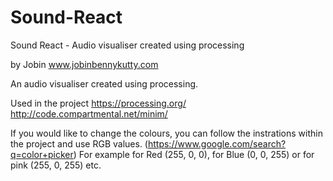 # Sound-React
Sound React - Audio visualiser created using processing

by Jobin
www.jobinbennykutty.com

An audio visualiser created using processing.


Used in the project
    https://processing.org/
    http://code.compartmental.net/minim/
    
If you would like to change the colours, you can follow the instrations within the project and use RGB values. (https://www.google.com/search?q=color+picker)
For example for Red (255, 0, 0), for Blue (0, 0, 255) or for pink (255, 0, 255) etc.
